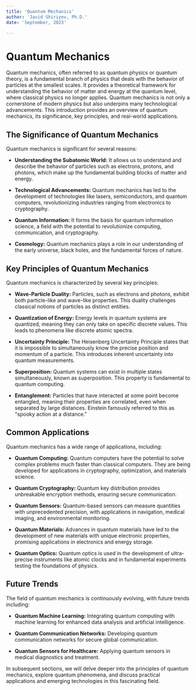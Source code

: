 ```yaml
---
title: 'Quantum Mechanics'
author: 'Javid Shiriyev, Ph.D.'
date: 'September, 2023'

---
```


# Quantum Mechanics

Quantum mechanics, often referred to as quantum physics or quantum theory, is a fundamental branch of physics that deals with the behavior of particles at the smallest scales. It provides a theoretical framework for understanding the behavior of matter and energy at the quantum level, where classical physics no longer applies. Quantum mechanics is not only a cornerstone of modern physics but also underpins many technological advancements. This introduction provides an overview of quantum mechanics, its significance, key principles, and real-world applications.

## The Significance of Quantum Mechanics

Quantum mechanics is significant for several reasons:

- **Understanding the Subatomic World:** It allows us to understand and describe the behavior of particles such as electrons, protons, and photons, which make up the fundamental building blocks of matter and energy.

- **Technological Advancements:** Quantum mechanics has led to the development of technologies like lasers, semiconductors, and quantum computers, revolutionizing industries ranging from electronics to cryptography.

- **Quantum Information:** It forms the basis for quantum information science, a field with the potential to revolutionize computing, communication, and cryptography.

- **Cosmology:** Quantum mechanics plays a role in our understanding of the early universe, black holes, and the fundamental forces of nature.

## Key Principles of Quantum Mechanics

Quantum mechanics is characterized by several key principles:

- **Wave-Particle Duality:** Particles, such as electrons and photons, exhibit both particle-like and wave-like properties. This duality challenges classical notions of particles as distinct entities.

- **Quantization of Energy:** Energy levels in quantum systems are quantized, meaning they can only take on specific discrete values. This leads to phenomena like discrete atomic spectra.

- **Uncertainty Principle:** The Heisenberg Uncertainty Principle states that it is impossible to simultaneously know the precise position and momentum of a particle. This introduces inherent uncertainty into quantum measurements.

- **Superposition:** Quantum systems can exist in multiple states simultaneously, known as superposition. This property is fundamental to quantum computing.

- **Entanglement:** Particles that have interacted at some point become entangled, meaning their properties are correlated, even when separated by large distances. Einstein famously referred to this as "spooky action at a distance."

## Common Applications

Quantum mechanics has a wide range of applications, including:

- **Quantum Computing:** Quantum computers have the potential to solve complex problems much faster than classical computers. They are being developed for applications in cryptography, optimization, and materials science.

- **Quantum Cryptography:** Quantum key distribution provides unbreakable encryption methods, ensuring secure communication.

- **Quantum Sensors:** Quantum-based sensors can measure quantities with unprecedented precision, with applications in navigation, medical imaging, and environmental monitoring.

- **Quantum Materials:** Advances in quantum materials have led to the development of new materials with unique electronic properties, promising applications in electronics and energy storage.

- **Quantum Optics:** Quantum optics is used in the development of ultra-precise instruments like atomic clocks and in fundamental experiments testing the foundations of physics.

## Future Trends

The field of quantum mechanics is continuously evolving, with future trends including:

- **Quantum Machine Learning:** Integrating quantum computing with machine learning for enhanced data analysis and artificial intelligence.

- **Quantum Communication Networks:** Developing quantum communication networks for secure global communication.

- **Quantum Sensors for Healthcare:** Applying quantum sensors in medical diagnostics and treatment.

In subsequent sections, we will delve deeper into the principles of quantum mechanics, explore quantum phenomena, and discuss practical applications and emerging technologies in this fascinating field.
